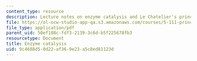 ```yaml
---
content_type: resource
description: Lecture notes on enzyme catalysis and Le Chatelier's principle.
file: https://ol-ocw-studio-app-qa.s3.amazonaws.com/courses/5-111-principles-of-chemical-science-fall-2008/9c4688d50d22af369e23a5c8ed81123d_lecnotes35.pdf
file_type: application/pdf
parent_uid: 50ef108c-fdf3-2139-3c6d-b5f225678fb3
resourcetype: Document
title: Enzyme catalysis
uid: 9c4688d5-0d22-af36-9e23-a5c8ed81123d
---
```


